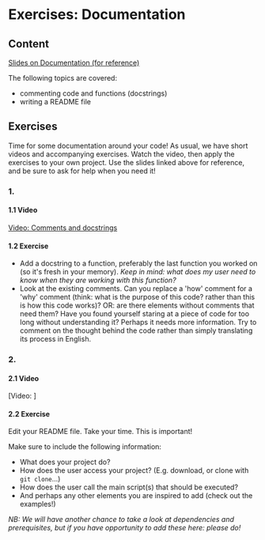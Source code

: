 # Exercises: Documentation

## Content

[Slides on Documentation (for reference)](../slides/slides_documentation.html) 

The following topics are covered:
* commenting code and functions (docstrings)
* writing a README file

## Exercises

Time for some documentation around your code! 
As usual, we have short videos and accompanying exercises. 
Watch the video, then apply the exercises to your own project. 
Use the slides linked above for reference, and be sure to ask for help when you need it!

### 1. 

#### 1.1 Video

[Video: Comments and docstrings](https://vimeo.com/463992354)

#### 1.2 Exercise
- Add a docstring to a function, preferably the last function you worked on (so it's fresh in your memory).
  _Keep in mind: what does my user need to know when they are working with this function?_
- Look at the existing comments.
  Can you replace a 'how' comment for a 'why' comment (think: what is the purpose of this code? rather than this is how this code works)?
  OR: are there elements without comments that need them? 
  Have you found yourself staring at a piece of code for too long without understanding it?
  Perhaps it needs more information.
  Try to comment on the thought behind the code rather than simply translating its process in English.

### 2. 

#### 2.1 Video

[Video: ]

#### 2.2 Exercise
Edit your README file.
Take your time. This is important!

Make sure to include the following information:
- What does your project do?
- How does the user access your project? (E.g. download, or clone with `git clone`...)
- How does the user call the main script(s) that should be executed?
- And perhaps any other elements you are inspired to add (check out the examples!)

_NB: We will have another chance to take a look at dependencies and prerequisites, but if you have opportunity to add these here: please do!_
